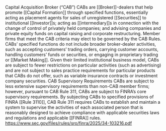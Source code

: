 Capital Acquisition Broker (“CAB”)
CABs are [[Broker]]-dealers that help promote [[Capital Formation]] through specified functions, essentially acting as placement agents for sales of unregistered [[Securities]] to institutional [[Investor]]s; acting as [[intermediary]]s in connection with the change of control of privately held companies; and advising companies and private equity funds on capital raising and corporate restructuring. Member firms that meet the CAB criteria may elect to be governed by the CAB Rules. CABs’ specified functions do not include broader broker-dealer activities, such as accepting customers’ trading orders, carrying customer accounts, handling customers’ funds or securities, or engaging in proprietary trading or [[Market Making]]. Given their limited institutional business model, CABs are subject to fewer restrictions on particular activities (such as advertising) and are not subject to sales practice requirements for particular products that CABs do not offer, such as variable insurance contracts or investment company securities. CAB Supervisory Requirements CABs are subject to less extensive supervisory requirements than non-CAB member firms; however, pursuant to CAB Rule 311, CABs are subject to FINRA’s core supervisory requirements. By subjecting CABs to specified provisions of FINRA [[Rule 3110]], CAB Rule 311 requires CABs to establish and maintain a system to supervise the activities of each associated person that is reasonably designed to achieve compliance with applicable securities laws and regulations and applicable [[FINRA]] rules.
https://www.sec.gov/files/rules/sro/finra/2025/34-103216.pdf